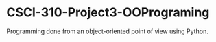 # CSCI-310-Project3-OOPrograming
Programming done from an object-oriented point of view using Python.
